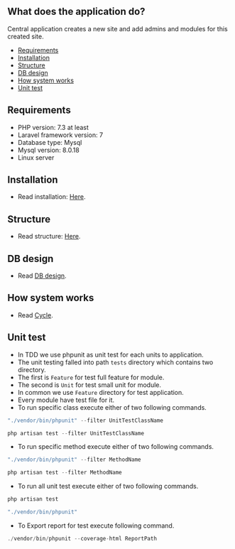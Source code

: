 ## What does the application do?
Central application creates a new site and add admins and modules for this created site. 

- [Requirements](#requirements)
- [Installation](#installation)
- [Structure](#structure)
- [DB design](#db-design)
- [How system works](#hاow-system-works)
- [Unit test](#unit-test)

## Requirements 
* PHP version: 7.3 at least 
* Laravel framework version: 7
* Database type: Mysql 
* Mysql version: 8.0.18
* Linux server

## Installation
* Read installation: [Here](DOC/installation.md).
  
## Structure
* Read structure: [Here](DOC/structure.md).

## DB design 
* Read [DB design](DOC/design.md).

## How system works 
* Read [Cycle](DOC/cycle.md).
  
## Unit test
* In TDD we use phpunit as unit test for each units to application.
* The unit testing falled into path `tests` directory which contains two directory.
* The first is `Feature` for test full feature for module.
* The second is `Unit` for test small unit for module.
* In common we use `Feature` directory for test application.
* Every module have test file for it.
* To run specific class execute either of two following commands.

```php 
"./vendor/bin/phpunit" --filter UnitTestClassName
```
```php 
php artisan test --filter UnitTestClassName
```

* To run specific method execute either of two following commands.
```php 
"./vendor/bin/phpunit" --filter MethodName
```
```php 
php artisan test --filter MethodName
```
   
* To run all unit test execute either of two following commands.
```php 
php artisan test
```
```php 
"./vendor/bin/phpunit"
```
* To Export report for test execute following command.
```php 
./vendor/bin/phpunit --coverage-html ReportPath
```





